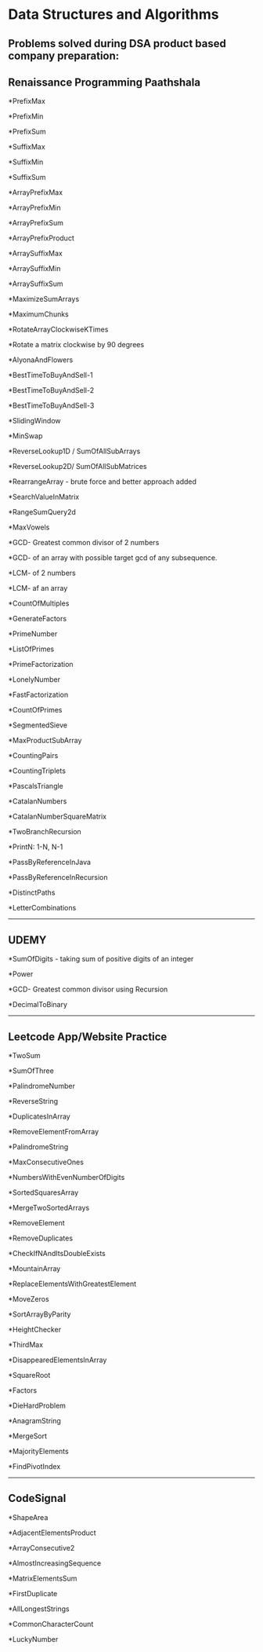 # Data Structures and Algorithms


Problems solved during DSA product based company preparation:
------------------------------------------------------------------------------
Renaissance Programming Paathshala
------------------------------------------------------------------------------

*PrefixMax

*PrefixMin

*PrefixSum

*SuffixMax

*SuffixMin

*SuffixSum

*ArrayPrefixMax

*ArrayPrefixMin

*ArrayPrefixSum

*ArrayPrefixProduct

*ArraySuffixMax

*ArraySuffixMin

*ArraySuffixSum

*MaximizeSumArrays

*MaximumChunks

*RotateArrayClockwiseKTimes

*Rotate a matrix clockwise by 90 degrees

*AlyonaAndFlowers

*BestTimeToBuyAndSell-1

*BestTimeToBuyAndSell-2

*BestTimeToBuyAndSell-3

*SlidingWindow

*MinSwap

*ReverseLookup1D / SumOfAllSubArrays

*ReverseLookup2D/ SumOfAllSubMatrices

*RearrangeArray - brute force and better approach added

*SearchValueInMatrix

*RangeSumQuery2d

*MaxVowels

*GCD- Greatest common divisor of 2 numbers

*GCD- of an array with possible target gcd of any subsequence.

*LCM- of 2 numbers

*LCM- af an array

*CountOfMultiples

*GenerateFactors

*PrimeNumber

*ListOfPrimes

*PrimeFactorization

*LonelyNumber

*FastFactorization

*CountOfPrimes

*SegmentedSieve

*MaxProductSubArray

*CountingPairs

*CountingTriplets

*PascalsTriangle

*CatalanNumbers

*CatalanNumberSquareMatrix

*TwoBranchRecursion

*PrintN: 1-N, N-1

*PassByReferenceInJava

*PassByReferenceInRecursion

*DistinctPaths

*LetterCombinations

------------------------------------------------------------------------------
UDEMY
------------------------------------------------------------------------------

*SumOfDigits - taking sum of positive digits of an integer

*Power

*GCD- Greatest common divisor using Recursion

*DecimalToBinary






------------------------------------------------------------------------------
Leetcode App/Website Practice
------------------------------------------------------------------------------

*TwoSum

*SumOfThree

*PalindromeNumber

*ReverseString

*DuplicatesInArray

*RemoveElementFromArray 

*PalindromeString

*MaxConsecutiveOnes

*NumbersWithEvenNumberOfDigits

*SortedSquaresArray

*MergeTwoSortedArrays

*RemoveElement

*RemoveDuplicates

*CheckIfNAndItsDoubleExists

*MountainArray

*ReplaceElementsWithGreatestElement

*MoveZeros

*SortArrayByParity

*HeightChecker

*ThirdMax

*DisappearedElementsInArray

*SquareRoot

*Factors

*DieHardProblem

*AnagramString

*MergeSort

*MajorityElements

*FindPivotIndex

------------------------------------------------------------------------------
CodeSignal
------------------------------------------------------------------------------

*ShapeArea

*AdjacentElementsProduct

*ArrayConsecutive2

*AlmostIncreasingSequence

*MatrixElementsSum

*FirstDuplicate

*AllLongestStrings

*CommonCharacterCount

*LuckyNumber